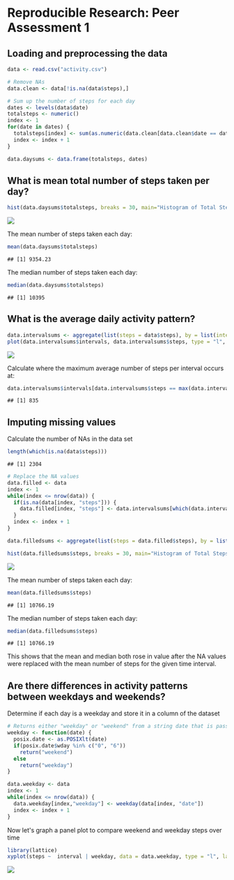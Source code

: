 # Reproducible Research: Peer Assessment 1


## Loading and preprocessing the data


```r
data <- read.csv("activity.csv")

# Remove NAs
data.clean <- data[!is.na(data$steps),]

# Sum up the number of steps for each day
dates <- levels(data$date)
totalsteps <- numeric()
index <- 1
for(date in dates) {
  totalsteps[index] <- sum(as.numeric(data.clean[data.clean$date == date, "steps"]))
  index <- index + 1
}

data.daysums <- data.frame(totalsteps, dates)
```

## What is mean total number of steps taken per day?


```r
hist(data.daysums$totalsteps, breaks = 30, main="Histogram of Total Steps per Day", xlab = "Total Steps", col = "lightgreen")
```

![](PA1_template_files/figure-html/unnamed-chunk-2-1.png) 

The mean number of steps taken each day:


```r
mean(data.daysums$totalsteps)
```

```
## [1] 9354.23
```

The median number of steps taken each day:


```r
median(data.daysums$totalsteps)
```

```
## [1] 10395
```

## What is the average daily activity pattern?


```r
data.intervalsums <- aggregate(list(steps = data$steps), by = list(intervals = data$interval), FUN = mean, na.rm = TRUE)
plot(data.intervalsums$intervals, data.intervalsums$steps, type = "l", main = "Average Daily Activity based on time of day", xlab = "Intervals", ylab = "Average Steps")
```

![](PA1_template_files/figure-html/unnamed-chunk-5-1.png) 

Calculate where the maximum average number of steps per interval occurs at:


```r
data.intervalsums$intervals[data.intervalsums$steps == max(data.intervalsums$steps)]
```

```
## [1] 835
```

## Imputing missing values

Calculate the number of NAs in the data set


```r
length(which(is.na(data$steps)))
```

```
## [1] 2304
```


```r
# Replace the NA values
data.filled <- data
index <- 1
while(index <= nrow(data)) {
  if(is.na(data[index, "steps"])) {
    data.filled[index, "steps"] <- data.intervalsums[which(data.intervalsums$intervals == data[index, "interval"]), "steps"]
  }
  index <- index + 1
}

data.filledsums <- aggregate(list(steps = data.filled$steps), by = list(day = data.filled$date), FUN = sum, na.rm = TRUE)

hist(data.filledsums$steps, breaks = 30, main="Histogram of Total Steps per Day with Missing Info Replaced", xlab = "Total Steps", col = "lightgreen")
```

![](PA1_template_files/figure-html/unnamed-chunk-8-1.png) 

The mean number of steps taken each day:


```r
mean(data.filledsums$steps)
```

```
## [1] 10766.19
```

The median number of steps taken each day:


```r
median(data.filledsums$steps)
```

```
## [1] 10766.19
```

This shows that the mean and median both rose in value after the NA values were replaced with the mean number of steps for the given time interval.

## Are there differences in activity patterns between weekdays and weekends?

Determine if each day is a weekday and store it in a column of the dataset


```r
# Returns either "weekday" or "weekend" from a string date that is passed in
weekday <- function(date) {
  posix.date <- as.POSIXlt(date)
  if(posix.date$wday %in% c("0", "6")) 
    return("weekend")
  else
    return("weekday")
}

data.weekday <- data
index <- 1
while(index <= nrow(data)) {
  data.weekday[index,"weekday"] <- weekday(data[index, "date"])
  index <- index + 1
}
```

Now let's graph a panel plot to compare weekend and weekday steps over time



```r
library(lattice)
xyplot(steps ~  interval | weekday, data = data.weekday, type = "l", layout = c(1, 2), main = "Weekend versus Weekday Step Counts", ylab = "Steps", xlab = "Intervals")
```

![](PA1_template_files/figure-html/unnamed-chunk-12-1.png) 
